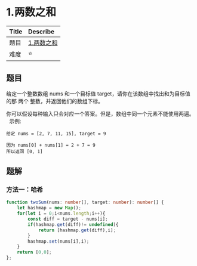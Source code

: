 # 1.两数之和

| Title | Describe                                                |
| :---- | :------------------------------------------------------ |
| 题目  | [1.两数之和](https://leetcode-cn.com/problems/two-sum/) |
| 难度  | ⭐                                                  |

## 题目

给定一个整数数组 nums 和一个目标值 target，请你在该数组中找出和为目标值的那 两个 整数，并返回他们的数组下标。

你可以假设每种输入只会对应一个答案。但是，数组中同一个元素不能使用两遍。
 
示例:

```
给定 nums = [2, 7, 11, 15], target = 9

因为 nums[0] + nums[1] = 2 + 7 = 9
所以返回 [0, 1]
```

## 题解

### 方法一：哈希

```typescript
function twoSum(nums: number[], target: number): number[] {
    let hashmap = new Map();
    for(let i = 0;i<nums.length;i++){
        const diff = target - nums[i];
        if(hashmap.get(diff)!= undefined){
            return [hashmap.get(diff),i];
        }
        hashmap.set(nums[i],i);
    }
    return [0,0];
};
```
